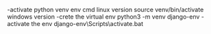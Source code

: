 -activate python venv env cmd
 linux version
     source venv/bin/activate
 windows version
    -crete the virtual env
        python3 -m venv django-env
    -activate the env
        django-env\Scripts\activate.bat

